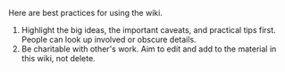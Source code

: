 Here are best practices for using the wiki.

1. Highlight the big ideas, the important caveats, and practical tips first. People can look up involved or obscure details.
2. Be charitable with other's work. Aim to edit and add to the material in this wiki, not delete.
